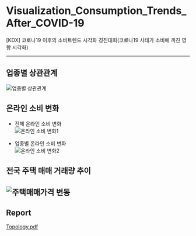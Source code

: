 # Visualization_Consumption_Trends_After_COVID-19
[KDX] 코로나19 이후의 소비트렌드 시각화 경진대회(코로나19 사태가 소비에 끼친 영향 시각화)

---
## 업종별 상관관계
![업종별 상관관계](https://user-images.githubusercontent.com/80561963/125286745-1b067500-e357-11eb-97a6-c05b9968d36d.JPG)

## 온라인 소비 변화
- 전체 온라인 소비 변화  
![온라인 소비 변화1](https://user-images.githubusercontent.com/80561963/125286766-2194ec80-e357-11eb-922e-b7c502d65f79.JPG)  

- 업종별 온라인 소비 변화  
![온라인 소비 변화2](https://user-images.githubusercontent.com/80561963/125286811-2f4a7200-e357-11eb-99f2-b3c44f2ca76a.JPG)
## 전국 주택 매매 거래량 추이
![주택매매가격 변동](https://user-images.githubusercontent.com/80561963/125286864-3bceca80-e357-11eb-885b-03d3c45154f8.gif)
---
## Report
[Topology.pdf](https://github.com/colin9597/Algorithm_Study/files/6801299/Topology.pdf)
